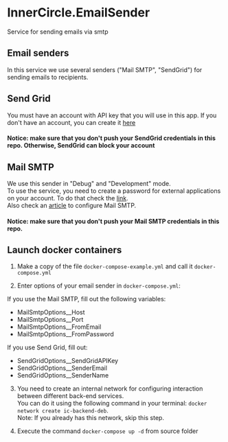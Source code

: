 # InnerCircle.EmailSender
Service for sending emails via smtp

## Email senders
In this service we use several senders ("Mail SMTP", "SendGrid") for sending emails to recipients.

## Send Grid
You must have an account with API key that you will use in this app.
If you don't have an account, you can create it [here](https://sendgrid.com/pricing/)

#### Notice: make sure that you don't push your SendGrid credentials in this repo. Otherwise, SendGrid can block your account

## Mail SMTP
We use this sender in "Debug" and "Development" mode.  
To use the service, you need to create a password for external applications on your account. To do that check the [link](https://help.mail.ru/mail/security/protection/external/).  
Also check an [article](https://help.mail.ru/mail/mailer/popsmtp/) to configure Mail SMTP.

#### Notice: make sure that you don't push your Mail SMTP credentials in this repo.

## Launch docker containers

1. Make a copy of the file `docker-compose-example.yml` and call it `docker-compose.yml`

2. Enter options of your email sender in `docker-compose.yml`:

If you use the Mail SMTP, fill out the following variables:
- MailSmtpOptions__Host
- MailSmtpOptions__Port
- MailSmtpOptions__FromEmail
- MailSmtpOptions__FromPassword

If you use Send Grid, fill out:  
- SendGridOptions__SendGridAPIKey
- SendGridOptions__SenderEmail
- SendGridOptions__SenderName

3. You need to create an internal network for configuring interaction between different back-end services.  
You can do it using the following command in your terminal: `docker network create ic-backend-deb`.  
Note: If you already has this network, skip this step.

4. Execute the command `docker-compose up -d` from source folder
